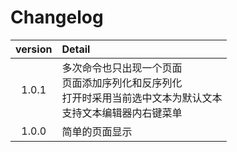 # Changelog
| version | Detail                        |
| :-----: | :---------------------------- |
|  1.0.1  | 多次命令也只出现一个页面<br/>页面添加序列化和反序列化<br/>打开时采用当前选中文本为默认文本<br/>支持文本编辑器内右键菜单 |
|  1.0.0  | 简单的页面显示                |